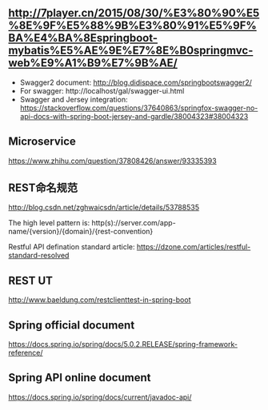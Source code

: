 ## http://7player.cn/2015/08/30/%E3%80%90%E5%8E%9F%E5%88%9B%E3%80%91%E5%9F%BA%E4%BA%8Espringboot-mybatis%E5%AE%9E%E7%8E%B0springmvc-web%E9%A1%B9%E7%9B%AE/

- Swagger2 document: http://blog.didispace.com/springbootswagger2/
- For swagger: http://localhost/gal/swagger-ui.html
- Swagger and Jersey integration: https://stackoverflow.com/questions/37640863/springfox-swagger-no-api-docs-with-spring-boot-jersey-and-gardle/38004323#38004323
## Microservice
https://www.zhihu.com/question/37808426/answer/93335393

## REST命名规范
http://blog.csdn.net/zghwaicsdn/article/details/53788535

The high level pattern is:
http(s)://server.com/app-name/{version}/{domain}/{rest-convention}

Restful API defination standard article:
https://dzone.com/articles/restful-standard-resolved

## REST UT
http://www.baeldung.com/restclienttest-in-spring-boot

## Spring official document
https://docs.spring.io/spring/docs/5.0.2.RELEASE/spring-framework-reference/
## Spring API online document
https://docs.spring.io/spring/docs/current/javadoc-api/
